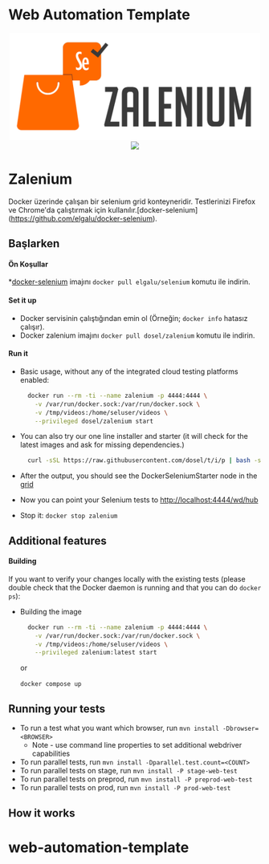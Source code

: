 # Web Automation Template

<p align="center">
  <img id="header" height="214" width="500" src="https://github.com/furkandogan/web-automation-template/blob/master/docker_configs/docker_zalenium/images/logo_zalenium_wide.png" />
  <a href="https://cucumber.io/docs/reference/jvm">
    <img src="https://cucumber.io/images/cucumber-logo.svg" height="110" />
  </a>
</p>

# Zalenium
Docker üzerinde çalışan bir selenium grid konteyneridir. Testlerinizi Firefox ve Chrome'da çalıştırmak için kullanılır.[docker-selenium] (https://github.com/elgalu/docker-selenium).

## Başlarken

#### Ön Koşullar
*[docker-selenium](https://github.com/elgalu/docker-selenium) imajını `docker pull elgalu/selenium` komutu ile indirin.

#### Set it up
* Docker servisinin çalıştığından emin ol (Örneğin; `docker info` hatasız çalışır).
* Docker zalenium imajını `docker pull dosel/zalenium` komutu ile indirin.

#### Run it

* Basic usage, without any of the integrated cloud testing platforms enabled:

  ```sh
    docker run --rm -ti --name zalenium -p 4444:4444 \
      -v /var/run/docker.sock:/var/run/docker.sock \
      -v /tmp/videos:/home/seluser/videos \
      --privileged dosel/zalenium start
  ```

* You can also try our one line installer and starter (it will check for the latest images and ask for missing
dependencies.)

  ```sh
    curl -sSL https://raw.githubusercontent.com/dosel/t/i/p | bash -s start
  ```

* After the output, you should see the DockerSeleniumStarter node in the [grid](http://localhost:4444/grid/console)
* Now you can point your Selenium tests to [http://localhost:4444/wd/hub](http://localhost:4444/wd/hub)
* Stop it: `docker stop zalenium`

## Additional features



#### Building

If you want to verify your changes locally with the existing tests (please double check that the Docker daemon is
running and that you can do `docker ps`):
* Building the image

    ```sh
      docker run --rm -ti --name zalenium -p 4444:4444 \
        -v /var/run/docker.sock:/var/run/docker.sock \
        -v /tmp/videos:/home/seluser/videos \
        --privileged zalenium:latest start
    ```
    or
    
    `docker compose up`

## Running your tests
* To run a test what you want which browser, run `mvn install -Dbrowser=<BROWSER>`
  * Note - use command line properties to set additional webdriver capabilities
* To run parallel tests, run `mvn install -Dparallel.test.count=<COUNT>`
* To run parallel tests on stage, run `mvn install -P stage-web-test`
* To run parallel tests on preprod, run `mvn install -P preprod-web-test`
* To run parallel tests on prod, run `mvn install -P prod-web-test`

## How it works

# web-automation-template
